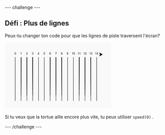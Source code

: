 \--- challenge \---

## Défi : Plus de lignes

Peux-tu changer ton code pour que les lignes de piste traversent l'écran?

![capture d’écran](images/race-challenge1.png)

Si tu veux que la tortue aille encore plus vite, tu peux utiliser `speed(0)` .

\--- /challenge \---
